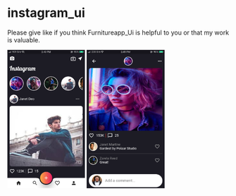 # instagram_ui

Please give like if you think Furnitureapp_Ui is helpful to you or that my work is valuable.

<img src="1.png" width="35%" height="35%"> <img src="2.png" width="35%" height="35%"> 
